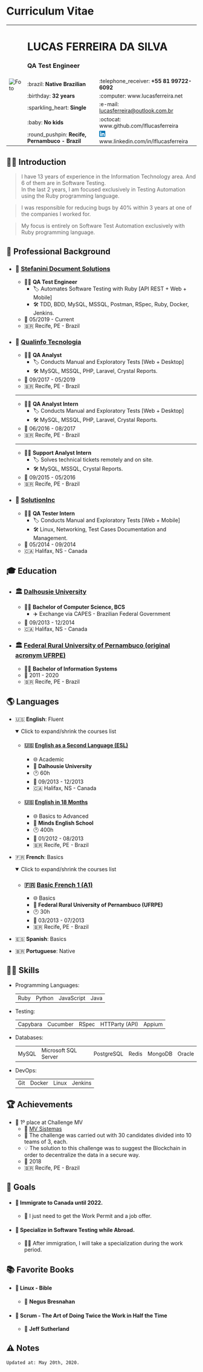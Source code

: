# Curriculum Vitae

<table>
  <tr>
    <td rowspan="7">
      <img src='https://avatars2.githubusercontent.com/u/5920654?s=460&u=58910df8cdac7a24bba00e0be05d5fe97d6695ac&v=4' alt='Foto' width='320'>
    </td>
  </tr>
  <tr>
    <td colspan="2">
      <h1>LUCAS FERREIRA DA SILVA</h1>
      <h3>QA Test Engineer</h3>
    </td>
  </tr>
  <tr>
    <td>:brazil: <b>Native Brazilian</b></td>
    <td>:telephone_receiver: <b>+55 81 99722-6092</b></td>
  </tr>
  <tr>
    <td>:birthday: <b>32 years</b></td>
    <td>:computer: www.lucasferreira.net</td>
  </tr>
  <tr>
    <td>:sparkling_heart: <b>Single</b></td>
    <td>:e-mail: <a href="mailto:lucasferreira@outlook.com.br">lucasferreira@outlook.com.br</a></td>
  </tr>
  <tr>
    <td>:baby: <b>No kids</b></td>
    <td>:octocat: www.github.com/lflucasferreira</td>
  </tr>
  <tr>
    <td>:round_pushpin: <b>Recife, Pernambuco - Brazil</b></td>
    <td><img src="../images/linkedin.png"> www.linkedin.com/in/lflucasferreira</td>
  </tr>
</table>

## :raising_hand_man: Introduction

> I have 13 years of experience in the Information Technology area. And 6 of them are in Software Testing.  
> In the last 2 years, I am focused exclusively in Testing Automation using the Ruby programming language.

> I was responsible for reducing bugs by 40% within 3 years at one of the companies I worked for.

> My focus is entirely on Software Test Automation exclusively with Ruby programming language.

## :briefcase: Professional Background

- ### :office: <a href="http://www.stefanini.com">Stefanini Document Solutions</a>

  - :man_office_worker: __QA Test Engineer__
    - :label: Automates Software Testing with Ruby [API REST + Web + Mobile]
    - :hammer_and_wrench: TDD, BDD, MySQL, MSSQL, Postman, RSpec, Ruby, Docker, Jenkins.
  - :calendar: 05/2019 - Current
  - :brazil: Recife, PE - Brazil

- ### :office: <a href="http://www.qualinfo.com.br">Qualinfo Tecnologia</a>

  - :man_office_worker: __QA Analyst__
    - :label: Conducts Manual and Exploratory Tests [Web + Desktop]
    - :hammer_and_wrench: MySQL, MSSQL, PHP, Laravel, Crystal Reports.
  - :calendar: 09/2017 - 05/2019
  - :brazil: Recife, PE - Brazil

  <hr>

  - :man_office_worker: __QA Analyst Intern__
    - :label: Conducts Manual and Exploratory Tests [Web + Desktop]
    - :hammer_and_wrench: MySQL, MSSQL, PHP, Laravel, Crystal Reports.
  - :calendar: 06/2016 - 08/2017
  - :brazil: Recife, PE - Brazil

  <hr>

  - :man_office_worker: __Support Analyst Intern__
    - :label: Solves technical tickets remotely and on site.
    - :hammer_and_wrench: MySQL, MSSQL, Crystal Reports.
  - :calendar: 09/2015 - 05/2016
  - :brazil: Recife, PE - Brazil

- ### :office: <a href="http://www.solutioninc.com">SolutionInc</a>

  - :man_office_worker: __QA Tester Intern__
    - :label: Conducts Manual and Exploratory Tests [Web + Mobile]
    - :hammer_and_wrench: Linux, Networking, Test Cases Documentation and Management.
  - :calendar: 05/2014 - 09/2014
  - :canada: Halifax, NS - Canada

## :mortar_board: Education

- ### :classical_building: <a href="http://www.dal.ca">Dalhousie University</a>

  - :man_student: __Bachelor of Computer Science, BCS__
    - :airplane: Exchange via CAPES - Brazilian Federal Government
  - :calendar: 09/2013 - 12/2014
  - :canada: Halifax, NS - Canada

<!-- Bachelor of Computer Science, BCS -->

- ### :classical_building: <a href="http://www.ufrpe.br">Federal Rural University of Pernambuco (original acronym UFRPE)</a>

  - :man_student: __Bachelor of Information Systems__
  - :calendar: 2011 - 2020
  - :brazil: Recife, PE - Brazil

## :earth_americas: Languages

- :us: __English__: Fluent

  <details open>
    <summary>Click to expand/shrink the courses list</summary>

    - #### :us: <a href="http://www.dal.ca">English as a Second Language (ESL)</a>

      - :globe_with_meridians: Academic
      - :school: __Dalhousie University__
      - :clock1: 60h
      - :calendar: 09/2013 - 12/2013
      - :canada: Halifax, NS - Canada

    - #### :us: <a href="https://mindsidiomas.com.br">English in 18 Months</a>

      - :globe_with_meridians: Basics to Advanced
      - :school: __Minds English School__
      - :clock1: 400h
      - :calendar: 01/2012 - 08/2013
      - :brazil: Recife, PE - Brazil
  </details>

- :fr: __French__: Basics

  <details open>
    <summary>Click to expand/shrink the courses list</summary>

    - ### :fr: <a href="http://www.ufrpe.br">Basic French 1 (A1)</a>

      - :globe_with_meridians: Basics
      - :school: __Federal Rural University of Pernambuco (UFRPE)__
      - :clock1: 30h
      - :calendar: 03/2013 - 07/2013
      - :brazil: Recife, PE - Brazil
  </details>

- :es: __Spanish__: Basics
- :brazil: __Portuguese__: Native

## :ng_man: Skills

- Programming Languages:

  <table>
    <tr>
      <td>Ruby</td>
      <td>Python</td>
      <td>JavaScript</td>
      <td>Java</td>
    </tr>
  </table>

- Testing:

  <table>
    <tr>
      <td>Capybara</td>
      <td>Cucumber</td>
      <td>RSpec</td>
      <td>HTTParty (API)</td>
      <td>Appium</td>
    </tr>
  </table>

- Databases:

  <table>
    <tr>
      <td>MySQL</td>
      <td>Microsoft SQL Server</td>
      <td>PostgreSQL</td>
      <td>Redis</td>
      <td>MongoDB</td>
      <td>Oracle</td>
    </tr>
  </table>

- DevOps:

  <table>
    <tr>
      <td>Git</td>
      <td>Docker</td>
      <td>Linux</td>
      <td>Jenkins</td>
    </tr>
  </table>

## :trophy: Achievements

- :1st_place_medal: 1º place at Challenge MV
  - :office: <a href="http://www.mv.com.br">MV Sistemas</a>
  - :bookmark: The challenge was carried out with 30 candidates divided into 10 teams of 3, each.
  - :bulb: The solution to this challenge was to suggest the Blockchain in order to decentralize the data in a secure way.
  - :calendar: 2018
  - :brazil: Recife, PE - Brazil

## :dart: Goals

- #### :pushpin: Immigrate to Canada until 2022.
  - :crossed_fingers: I just need to get the Work Permit and a job offer.

- #### :pushpin: Specialize in Software Testing while Abroad.
  - :man_technologist: After immigration, I will take a specialization during the work period.

## :books: Favorite Books

- #### :book: Linux - Bible
  - :rocket: __Negus Bresnahan__

- #### :book: Scrum - The Art of Doing Twice the Work in Half the Time
  - :rocket: __Jeff Sutherland__

## :warning: Notes

    Updated at: May 20th, 2020.